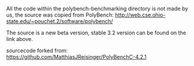 All the code within the polybench-benchmarking directory is not made by us, the source was copied from PolyBench: http://web.cse.ohio-state.edu/~pouchet.2/software/polybench/

The source is a new beta version, stable 3.2 version can be found on the link above.

sourcecode forked from: https://github.com/MatthiasJReisinger/PolyBenchC-4.2.1 
